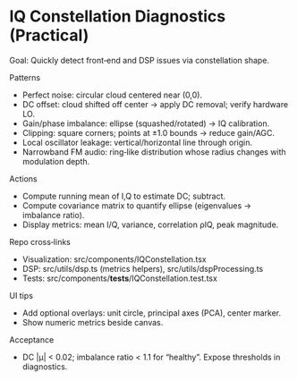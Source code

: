# IQ Constellation Diagnostics (Practical)

Goal: Quickly detect front‑end and DSP issues via constellation shape.

Patterns

- Perfect noise: circular cloud centered near (0,0).
- DC offset: cloud shifted off center → apply DC removal; verify hardware LO.
- Gain/phase imbalance: ellipse (squashed/rotated) → IQ calibration.
- Clipping: square corners; points at ±1.0 bounds → reduce gain/AGC.
- Local oscillator leakage: vertical/horizontal line through origin.
- Narrowband FM audio: ring‑like distribution whose radius changes with modulation depth.

Actions

- Compute running mean of I,Q to estimate DC; subtract.
- Compute covariance matrix to quantify ellipse (eigenvalues → imbalance ratio).
- Display metrics: mean I/Q, variance, correlation ρIQ, peak magnitude.

Repo cross‑links

- Visualization: src/components/IQConstellation.tsx
- DSP: src/utils/dsp.ts (metrics helpers), src/utils/dspProcessing.ts
- Tests: src/components/**tests**/IQConstellation.test.tsx

UI tips

- Add optional overlays: unit circle, principal axes (PCA), center marker.
- Show numeric metrics beside canvas.

Acceptance

- DC |μ| < 0.02; imbalance ratio < 1.1 for “healthy”. Expose thresholds in diagnostics.
